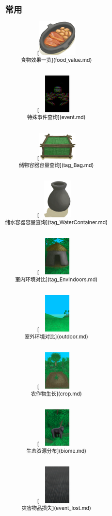 # 常用  
<div style="display:inline-block"><div class="gamedatalist" style="text-align:center;;min-height:0px;margin-bottom:40px;margin-right:20px;font-size:1.2em;">[<div style="width:120px;display:inline-block;text-align:center"><img decoding="async" src="../wiki/Sprite/HoneyGlazedPork.png" href="a.md" style="max-width:120px;max-height:120px;"></div><br>食物效果一览](food_value.md)</div><div class="gamedatalist" style="text-align:center;;min-height:0px;margin-bottom:40px;margin-right:20px;font-size:1.2em;">[<div style="width:120px;display:inline-block;text-align:center"><img decoding="async" src="../wiki/Sprite/Enemy.png" href="a.md" style="max-width:120px;max-height:120px;"></div><br>特殊事件查询](event.md)</div><div class="gamedatalist" style="text-align:center;;min-height:0px;margin-bottom:40px;margin-right:20px;font-size:1.2em;">[<div style="width:120px;display:inline-block;text-align:center"><img decoding="async" src="../wiki/Sprite/Chest.png" href="a.md" style="max-width:120px;max-height:120px;"></div><br>储物容器容量查询](tag_Bag.md)</div><div class="gamedatalist" style="text-align:center;;min-height:0px;margin-bottom:40px;margin-right:20px;font-size:1.2em;">[<div style="width:120px;display:inline-block;text-align:center"><img decoding="async" src="../wiki/Sprite/ClayVase.png" href="a.md" style="max-width:120px;max-height:120px;"></div><br>储水容器容量查询](tag_WaterContainer.md)</div><div class="gamedatalist" style="text-align:center;;min-height:0px;margin-bottom:40px;margin-right:20px;font-size:1.2em;">[<div style="width:120px;display:inline-block;text-align:center"><img decoding="async" src="../wiki/Sprite/MudHut.png" href="a.md" style="max-width:120px;max-height:120px;"></div><br>室内环境对比](tag_EnvIndoors.md)</div><div class="gamedatalist" style="text-align:center;;min-height:0px;margin-bottom:40px;margin-right:20px;font-size:1.2em;">[<div style="width:120px;display:inline-block;text-align:center"><img decoding="async" src="../wiki/Sprite/Grasslands.png" href="a.md" style="max-width:120px;max-height:120px;"></div><br>室外环境对比](outdoor.md)</div><div class="gamedatalist" style="text-align:center;;min-height:0px;margin-bottom:40px;margin-right:20px;font-size:1.2em;">[<div style="width:120px;display:inline-block;text-align:center"><img decoding="async" src="../wiki/Sprite/CropPlotGrowing.png" href="a.md" style="max-width:120px;max-height:120px;"></div><br>农作物生长](crop.md)</div><div class="gamedatalist" style="text-align:center;;min-height:0px;margin-bottom:40px;margin-right:20px;font-size:1.2em;">[<div style="width:120px;display:inline-block;text-align:center"><img decoding="async" src="../wiki/Sprite/MacaqueEvent.png" href="a.md" style="max-width:120px;max-height:120px;"></div><br>生态资源分布](biome.md)</div><div class="gamedatalist" style="text-align:center;;min-height:0px;margin-bottom:40px;margin-right:20px;font-size:1.2em;">[<div style="width:120px;display:inline-block;text-align:center"><img decoding="async" src="../wiki/Sprite/WeatherStorm_Full.png" href="a.md" style="max-width:120px;max-height:120px;"></div><br>灾害物品损失](event_lost.md)</div></div>  
  
  


<script>document.title="常用 - 卡牌生存百科 Card Survival Wiki";</script>